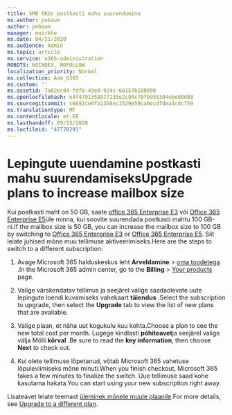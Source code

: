 ```yaml
---
title: SMB SKUs postkasti mahu suurendamine
ms.author: pebaum
author: pebaum
manager: mnirkhe
ms.date: 04/21/2020
ms.audience: Admin
ms.topic: article
ms.service: o365-administration
ROBOTS: NOINDEX, NOFOLLOW
localization_priority: Normal
ms.collection: Adm_O365
ms.custom: ''
ms.assetid: 7a82ec04-fdf6-43e9-924c-66157b180890
ms.openlocfilehash: e4f4791358977133e2c94c70fb955304ebe80d88
ms.sourcegitcommit: c6692ce0fa1358ec3529e59ca0ecdfdea4cdc759
ms.translationtype: MT
ms.contentlocale: et-EE
ms.lasthandoff: 09/15/2020
ms.locfileid: "47778291"
---
```

# <a name="upgrade-plans-to-increase-mailbox-size"></a><span data-ttu-id="65d04-102">Lepingute uuendamine postkasti mahu suurendamiseks</span><span class="sxs-lookup"><span data-stu-id="65d04-102">Upgrade plans to increase mailbox size</span></span>

<span data-ttu-id="65d04-103">Kui postkasti maht on 50 GB, saate [office 365 Enterprise E3](https://products.office.com/business/office-365-enterprise-e3-business-software) või [Office 365 Enterprise E5](https://products.office.com/business/office-365-enterprise-e5-business-software)üle minna, kui soovite suurendada postkasti mahtu 100 GB-ni.</span><span class="sxs-lookup"><span data-stu-id="65d04-103">If the mailbox size is 50 GB, you can increase the mailbox size to 100 GB by switching to [Office 365 Enterprise E3](https://products.office.com/business/office-365-enterprise-e3-business-software) or [Office 365 Enterprise E5](https://products.office.com/business/office-365-enterprise-e5-business-software).</span></span> <span data-ttu-id="65d04-104">Siit leiate juhised mõne muu tellimuse aktiveerimiseks.</span><span class="sxs-lookup"><span data-stu-id="65d04-104">Here are the steps to switch to a different subscription:</span></span>
  
1. <span data-ttu-id="65d04-105">Avage Microsoft 365 halduskeskus leht **Arveldamine**  >  [oma toodetega](https://go.microsoft.com/fwlink/p/?linkid=842054) .</span><span class="sxs-lookup"><span data-stu-id="65d04-105">In the Microsoft 365 admin center, go to the **Billing** > [Your products](https://go.microsoft.com/fwlink/p/?linkid=842054) page.</span></span>

2. <span data-ttu-id="65d04-106">Valige värskendatav tellimus ja seejärel valige saadaolevate uute lepingute loendi kuvamiseks vahekaart **täiendus** .</span><span class="sxs-lookup"><span data-stu-id="65d04-106">Select the subscription to upgrade, then select the **Upgrade** tab to view the list of new plans that are available.</span></span>

3. <span data-ttu-id="65d04-107">Valige plaan, et näha uut kogukulu kuu kohta.</span><span class="sxs-lookup"><span data-stu-id="65d04-107">Choose a plan to see the new total cost per month.</span></span> <span data-ttu-id="65d04-108">Lugege kindlasti **põhiteavet**ja seejärel valige välja Mölli **kõrval** .</span><span class="sxs-lookup"><span data-stu-id="65d04-108">Be sure to read the **key information**, then choose **Next** to check out.</span></span>

4. <span data-ttu-id="65d04-109">Kui olete tellimuse lõpetanud, võtab Microsoft 365 vahetuse lõpuleviimiseks mõne minuti.</span><span class="sxs-lookup"><span data-stu-id="65d04-109">When you finish checkout, Microsoft 365 takes a few minutes to finalize the switch.</span></span> <span data-ttu-id="65d04-110">Uue tellimuse saad kohe kasutama hakata.</span><span class="sxs-lookup"><span data-stu-id="65d04-110">You can start using your new subscription right away.</span></span>

<span data-ttu-id="65d04-111">Lisateavet leiate teemast [üleminek mõnele muule plaanile](https://docs.microsoft.com/microsoft-365/commerce/subscriptions/upgrade-to-different-plan).</span><span class="sxs-lookup"><span data-stu-id="65d04-111">For more details, see [Upgrade to a different plan](https://docs.microsoft.com/microsoft-365/commerce/subscriptions/upgrade-to-different-plan).</span></span>